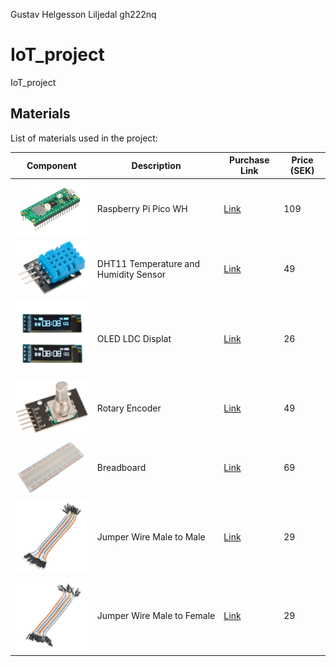 Gustav Helgesson Liljedal gh222nq

# IoT_project
IoT_project
## Materials

List of materials used in the project:

| Component                                 | Description                            | Purchase Link                                                        | Price (SEK) |
|-------------------------------------------|----------------------------------------|----------------------------------------------------------------------|-----------|
| <img src="images/PICOWH.jpg" width="150"> | Raspberry Pi Pico WH                   | [Link](https://www.electrokit.com/raspberry-pi-pico-wh)                                  | 109   |
| <img src="images/DHT11.jpg" width="150">   | DHT11 Temperature and Humidity Sensor   | [Link](https://www.electrokit.com/produkt/digital-temperatur-och-fuktsensor-dht11/)                              | 49  |
| <img src="images/OLED.jpg" width="150">  | OLED LDC Displat                           | [Link](https://www.wish.com/product/5b960ef5f1220016bb853780)                               | 26         |
| <img src="images/Rotary.jpg" width="150">    | Rotary Encoder   | [Link](https://www.az-delivery.de/en/products/drehimpulsgeber-modul)                                | 49         |
| <img src="images/BOARD.jpg" width="150">    | Breadboard    | [Link](https://www.electrokit.com/kopplingsdack-840-anslutningar)                                | 69         |
| <img src="images/M2M.jpg" width="150">    | Jumper Wire Male to Male    | [Link](https://www.electrokit.com/labbsladd-20-pin-15cm-hane/hane)                                | 29         |
| <img src="images/M2F.jpg" width="150">    | Jumper Wire Male to Female    | [Link](https://www.electrokit.com/labbsladd-20-pin-15cm-hona/hane)                                | 29         |
